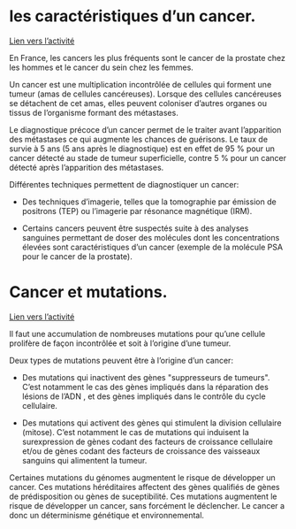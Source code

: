 # les caractéristiques d’un cancer.

[Lien vers l’activité](https://ipfs.io/ipfs/QmbGSZqQXsW9d6NAW82i7Tbsd89y7B4HbwrDyCYRW28kD8)

En France, les cancers les plus fréquents sont le cancer de la prostate chez les hommes et le cancer du sein chez les femmes.

Un cancer est une multiplication incontrôlée de cellules qui forment une tumeur (amas de cellules cancéreuses). Lorsque des cellules cancéreuses se détachent de cet amas, elles peuvent coloniser d’autres organes ou tissus de l’organisme formant des métastases.

Le diagnostique précoce d’un cancer permet de le traiter avant l’apparition des métastases ce qui augmente les chances de guérisons. Le taux de survie à 5 ans (5 ans après le diagnostique) est en effet de 95 % pour un cancer détecté au stade de tumeur superficielle, contre 5 % pour un cancer détecté après l’apparition des métastases.

Différentes techniques permettent de diagnostiquer un cancer:

- Des techniques d’imagerie, telles que la tomographie par émission de positrons (TEP) ou l’imagerie par résonance magnétique (IRM).

- Certains cancers peuvent être suspectés suite à des analyses sanguines permettant de doser des molécules dont les concentrations élevées sont caractéristiques d’un cancer (exemple de la molécule PSA pour le cancer de la prostate).

# Cancer et mutations.

[Lien vers l’activité](https://ipfs.io/ipfs/QmTrkqR9724iSz7kDnzSmvMj7LtJB4C6jhXf9SfSGgKGnh)

Il faut une accumulation de nombreuses mutations pour qu’une cellule prolifère de façon incontrôlée et soit à l’origine d’une tumeur.

Deux types de mutations peuvent être à l’origine d’un cancer:

- Des mutations qui inactivent des gènes "suppresseurs de tumeurs". C’est notamment le cas des gènes impliqués dans la réparation des lésions de l’ADN , et des gènes impliqués dans le contrôle du cycle cellulaire.

- Des mutations qui activent des gènes qui stimulent la division cellulaire (mitose). C’est notamment le cas de mutations qui induisent la surexpression de gènes codant des facteurs de croissance cellulaire et/ou de gènes codant des facteurs de croissance des vaisseaux sanguins qui alimentent la tumeur.

Certaines mutations du génomes augmentent le risque de développer un cancer. Ces mutations héréditaires affectent des gènes qualifiés de gènes de prédisposition ou gènes de suceptibilité. Ces mutations augmentent le risque de développer un cancer, sans forcément le déclencher. Le cancer a donc un déterminisme génétique et environnemental.
